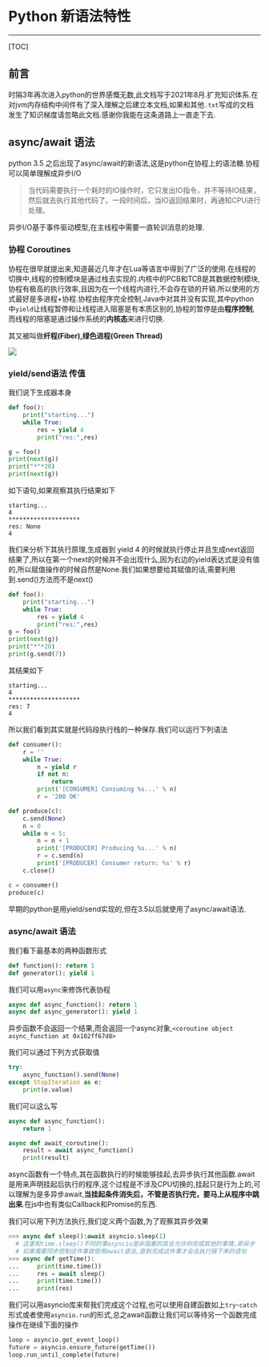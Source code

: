 # Python 新语法特性

---

[TOC]

## 前言

时隔3年再次进入python的世界感慨无数,此文档写于2021年8月.扩充知识体系.在对jvm内存结构中间件有了深入理解之后建立本文档,如果和其他`.txt`写成的文档发生了知识梯度请忽略此文档.感谢你我能在这条道路上一直走下去.



## async/await 语法

python 3.5 之后出现了async/await的新语法,这是python在协程上的语法糖.协程可以简单理解成异步I/O

> 当代码需要执行一个耗时的IO操作时，它只发出IO指令，并不等待IO结果，然后就去执行其他代码了。一段时间后，当IO返回结果时，再通知CPU进行处理。

异步I/O基于事件驱动模型,在主线程中需要一直轮训消息的处理.

### 协程 Coroutines

协程在很早就提出来,知道最近几年才在Lua等语言中得到了广泛的使用.在线程的切换中,线程的控制模块是通过栈去实现的.内核中的PCB和TCB是其数据控制模块,协程有极高的执行效率,且因为在一个线程内进行,不会存在锁的开销.所以使用的方式最好是多进程+协程.协程由程序完全控制,Java中对其并没有实现,其中python中`yield`让线程暂停和让线程进入阻塞是有本质区别的,协程的暂停是由**程序控制**,而线程的阻塞是通过操作系统的**内核态**来进行切换.

其又被叫做**纤程(Fiber),绿色进程(Green Thread)**

![](http://5b0988e595225.cdn.sohucs.com/images/20180622/6765e36cc4604fba897976638af03524.jpeg)



### yield/send语法 传值

我们说下生成器本身

```python
def foo():
    print("starting...")
    while True:
        res = yield 4
        print("res:",res)

g = foo()
print(next(g))
print("*"*20)
print(next(g))
```

如下语句,如果观察其执行结果如下

```note
starting...
4
********************
res: None
4
```

我们来分析下其执行原理,生成器到 yield 4 的时候就执行停止并且生成next返回结果了,所以在第一个next的时候并不会出现什么,因为右边的yield表达式是没有值的,所以赋值操作的时候自然是None.我们如果想要给其赋值的话,需要利用到.send()方法而不是next()

```python
def foo():
    print("starting...")
    while True:
        res = yield 4
        print("res:",res)
g = foo()
print(next(g))
print("*"*20)
print(g.send(7))
```

其结果如下

```note
starting...
4
********************
res: 7
4
```

所以我们看到其实就是代码段执行栈的一种保存.我们可以运行下列语法

```python
def consumer():
    r = ''
    while True:
        n = yield r
        if not n:
            return
        print('[CONSUMER] Consuming %s...' % n)
        r = '200 OK'

def produce(c):
    c.send(None)
    n = 0
    while n < 5:
        n = n + 1
        print('[PRODUCER] Producing %s...' % n)
        r = c.send(n)
        print('[PRODUCER] Consumer return: %s' % r)
    c.close()

c = consumer()
produce(c)
```

早期的python是用yield/send实现的,但在3.5以后就使用了async/await语法.

### async/await 语法

我们看下最基本的两种函数形式

```python
def function(): return 1
def generator(): yield 1
```

我们可以用`async`来修饰代表协程

```python
async def async_function(): return 1
async def async_generator(): yield 1
```

异步函数不会返回一个结果,而会返回一个async对象,`<coroutine object async_function at 0x102ff67d8>`

我们可以通过下列方式获取值

```python
try:
    async_function().send(None)
except StopIteration as e:
    print(e.value)
```

我们可以这么写

```python
async def async_function():
    return 1

async def await_coroutine():
    result = await async_function()
    print(result)
```

async函数有一个特点,其在函数执行的时候能够挂起,去异步执行其他函数.await是用来声明挂起后执行的程序,这个过程是不涉及CPU切换的,挂起只是行为上的,可以理解为是多异步await,**当挂起条件消失后，不管是否执行完，要马上从程序中跳出来**.在js中也有类似Callback和Promise的东西.

我们可以用下列方法执行,我们定义两个函数,为了观察其异步效果

```python
>>> async def sleep():await asyncio.sleep(1) 
  # 这里和time.sleep()不同的事asyncio是非阻塞的其会允许你完成其他的事情,即异步
  # 如果需要同步控制这件事就使用await语法,直到完成这件事才会去执行接下来的语句
>>> async def getTime():
...     print(time.time())
...     res = await sleep()
...     print(time.time())
...     print(res)
```

我们可以用asyncio库来帮我们完成这个过程,也可以使用自建函数如上`try`-`catch`形式或者使用`asyncio.run`的形式,总之await函数让我们可以等待另一个函数完成操作在继续下面的操作

```python
loop = asyncio.get_event_loop()
future = asyncio.ensure_future(getTime())
loop.run_until_complete(future)
```



